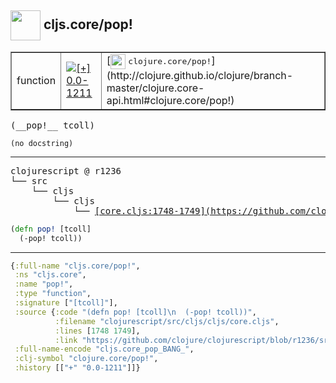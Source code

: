## <img width="48px" valign="middle" src="http://i.imgur.com/Hi20huC.png"> cljs.core/pop!

 <table border="1">
<tr>
<td>function</td>
<td><a href="https://github.com/cljsinfo/api-refs/tree/0.0-1211"><img valign="middle" alt="[+] 0.0-1211" src="https://img.shields.io/badge/+-0.0--1211-lightgrey.svg"></a> </td>
<td>
[<img height="24px" valign="middle" src="http://i.imgur.com/1GjPKvB.png"> <samp>clojure.core/pop!</samp>](http://clojure.github.io/clojure/branch-master/clojure.core-api.html#clojure.core/pop!)
</td>
</tr>
</table>

 <samp>
(__pop!__ tcoll)<br>
</samp>

```
(no docstring)
```

---

 <pre>
clojurescript @ r1236
└── src
    └── cljs
        └── cljs
            └── <ins>[core.cljs:1748-1749](https://github.com/clojure/clojurescript/blob/r1236/src/cljs/cljs/core.cljs#L1748-L1749)</ins>
</pre>

```clj
(defn pop! [tcoll]
  (-pop! tcoll))
```


---

```clj
{:full-name "cljs.core/pop!",
 :ns "cljs.core",
 :name "pop!",
 :type "function",
 :signature ["[tcoll]"],
 :source {:code "(defn pop! [tcoll]\n  (-pop! tcoll))",
          :filename "clojurescript/src/cljs/cljs/core.cljs",
          :lines [1748 1749],
          :link "https://github.com/clojure/clojurescript/blob/r1236/src/cljs/cljs/core.cljs#L1748-L1749"},
 :full-name-encode "cljs.core_pop_BANG_",
 :clj-symbol "clojure.core/pop!",
 :history [["+" "0.0-1211"]]}

```

